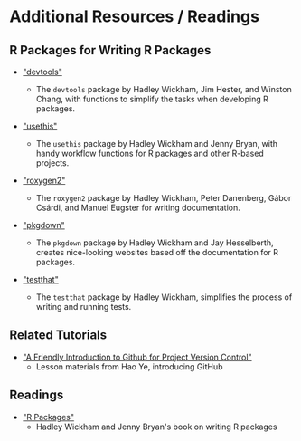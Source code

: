 # Additional Resources / Readings

## R Packages for Writing R Packages

* ["devtools"](https://devtools.r-lib.org/)
  - The `devtools` package by Hadley Wickham, Jim Hester, and Winston Chang, with functions to simplify the tasks when developing R packages.

* ["usethis"](https://usethis.r-lib.org/)
  - The `usethis` package by Hadley Wickham and Jenny Bryan, with handy workflow functions for R packages and other R-based projects.

* ["roxygen2"](https://roxygen2.r-lib.org/)
  - The `roxygen2` package by Hadley Wickham, Peter Danenberg, Gábor Csárdi, and Manuel Eugster for writing documentation.
  
* ["pkgdown"](https://pkgdown.r-lib.org/)
  - The `pkgdown` package by Hadley Wickham and Jay Hesselberth, creates nice-looking websites based off the documentation for R packages.

* ["testthat"](https://testthat.r-lib.org/)
  - The `testthat` package by Hadley Wickham, simplifies the process of writing and running tests.

## Related Tutorials

* ["A Friendly Introduction to Github for Project Version Control"](https://uf-repro.github.io/friendly-github-intro/)
  - Lesson materials from Hao Ye, introducing GitHub
  
## Readings

* ["R Packages"](https://r-pkgs.org/)
  - Hadley Wickham and Jenny Bryan's book on writing R packages